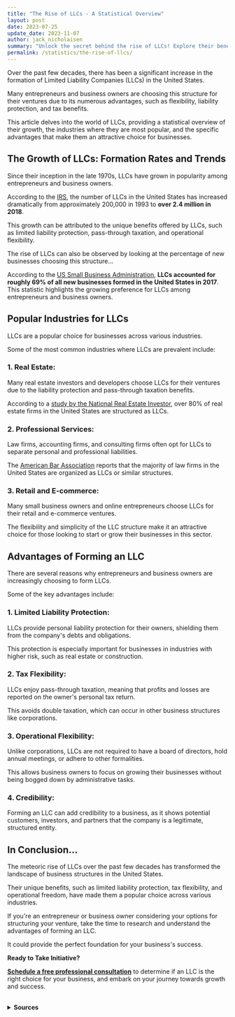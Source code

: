 ```yaml
---
title: "The Rise of LLCs - A Statistical Overview"
layout: post
date: 2023-07-25
update_date: 2023-11-07
author: jack_nicholaisen
summary: "Unlock the secret behind the rise of LLCs! Explore their benefits and learn how forming an LLC can propel your business to success. Don't miss it – dive in now!"
permalink: /statistics/the-rise-of-llcs/
---
```


Over the past few decades, there has been a significant increase in the formation of Limited Liability Companies (LLCs) in the United States. 

Many entrepreneurs and business owners are choosing this structure for their ventures due to its numerous advantages, such as flexibility, liability protection, and tax benefits.

This article delves into the world of LLCs, providing a statistical overview of their growth, the industries where they are most popular, and the specific advantages that make them an attractive choice for businesses.

## The Growth of LLCs: Formation Rates and Trends

Since their inception in the late 1970s, LLCs have grown in popularity among entrepreneurs and business owners. 

According to the [IRS](https://www.irs.gov/pub/irs-soi/soi-a-inpd-id1903.pdf), the number of LLCs in the United States has increased dramatically from approximately 200,000 in 1993 to **over 2.4 million in 2018**. 

This growth can be attributed to the unique benefits offered by LLCs, such as limited liability protection, pass-through taxation, and operational flexibility.

The rise of LLCs can also be observed by looking at the percentage of new businesses choosing this structure... 

According to the [US Small Business Administration](https://cdn.advocacy.sba.gov/wp-content/uploads/2019/04/23142719/2019-Small-Business-Profiles-US.pdf), **LLCs accounted for roughly 69% of all new businesses formed in the United States in 2017**. This statistic highlights the growing preference for LLCs among entrepreneurs and business owners.

## Popular Industries for LLCs

LLCs are a popular choice for businesses across various industries. 

Some of the most common industries where LLCs are prevalent include:

### 1.  Real Estate: 

Many real estate investors and developers choose LLCs for their ventures due to the liability protection and pass-through taxation benefits. 

According to a [study by the National Real Estate Investor](https://www.nreionline.com/finance/most-us-real-estate-firms-structured-llcs), over 80% of real estate firms in the United States are structured as LLCs.

### 2.  Professional Services: 

Law firms, accounting firms, and consulting firms often opt for LLCs to separate personal and professional liabilities. 

The [American Bar Association](https://www.americanbar.org/groups/business_law/publications/blt/2016/10/inside_business/) reports that the majority of law firms in the United States are organized as LLCs or similar structures.

### 3.  Retail and E-commerce: 

Many small business owners and online entrepreneurs choose LLCs for their retail and e-commerce ventures. 

The flexibility and simplicity of the LLC structure make it an attractive choice for those looking to start or grow their businesses in this sector.

## Advantages of Forming an LLC

There are several reasons why entrepreneurs and business owners are increasingly choosing to form LLCs. 

Some of the key advantages include:

### 1.  Limited Liability Protection: 

LLCs provide personal liability protection for their owners, shielding them from the company's debts and obligations. 

This protection is especially important for businesses in industries with higher risk, such as real estate or construction.

### 2.  Tax Flexibility: 

LLCs enjoy pass-through taxation, meaning that profits and losses are reported on the owner's personal tax return. 

This avoids double taxation, which can occur in other business structures like corporations.

### 3.  Operational Flexibility: 

Unlike corporations, LLCs are not required to have a board of directors, hold annual meetings, or adhere to other formalities. 

This allows business owners to focus on growing their businesses without being bogged down by administrative tasks.

### 4.  Credibility: 

Forming an LLC can add credibility to a business, as it shows potential customers, investors, and partners that the company is a legitimate, structured entity.

## In Conclusion...

The meteoric rise of LLCs over the past few decades has transformed the landscape of business structures in the United States. 

Their unique benefits, such as limited liability protection, tax flexibility, and operational freedom, have made them a popular choice across various industries.

If you're an entrepreneur or business owner considering your options for structuring your venture, take the time to research and understand the advantages of forming an LLC. 

It could provide the perfect foundation for your business's success.

**Ready to Take Initiative?**

[**Schedule a free professional consultation**](https://calendly.com/businessinitiative/30-minute-consultation-call) to determine if an LLC is the right choice for your business, and embark on your journey towards growth and success.

<br>
<details>
<summary><b>Sources</b></summary>
<br>
<p>
These sources provide valuable information and insights into the growth, popularity, and advantages of LLCs across various industries. 
</p>
<p>
By exploring these resources further, you can gain a deeper understanding of why entrepreneurs and business owners are increasingly choosing to form their ventures as Limited Liability Companies.
</p>
<ul>
    <li><a href="https://www.irs.gov/pub/irs-soi/soi-a-inpd-id1903.pdf">Statistics of Income: Active Corporation Source Book</a>: This document provides data on the number of LLCs in the United States, showing their growth over time.</li>
    <li><a href="https://cdn.advocacy.sba.gov/wp-content/uploads/2019/04/23142719/2019-Small-Business-Profiles-US.pdf">2019 Small Business Profiles for the United States</a>: This report includes information on the percentage of new businesses choosing to form as LLCs.</li>
    <li><a href="https://www.nreionline.com/finance/most-us-real-estate-firms-structured-llcs">Most U.S. Real Estate Firms Structured as LLCs</a>: This article discusses the prevalence of LLCs in the real estate industry.</li>
    <li><a href="https://www.americanbar.org/groups/business_law/publications/blt/2016/10/inside_business/">Inside Business Law: The Rise of Limited Liability Entities in Modern Law Practice</a>: This article explores the trend of law firms adopting LLC structures and similar entities.</li>
</ul>
</details>
